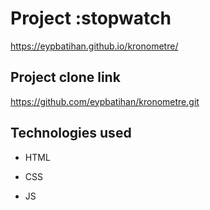 # Project :stopwatch

https://eypbatihan.github.io/kronometre/

## Project clone link

https://github.com/eypbatihan/kronometre.git


## Technologies used

- HTML

- CSS

- JS

